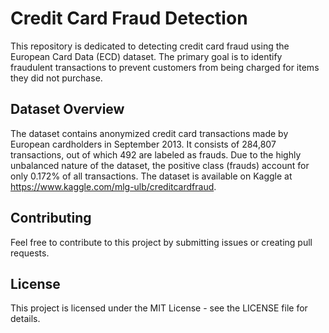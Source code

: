 # Credit Card Fraud Detection

This repository is dedicated to detecting credit card fraud using the European Card Data (ECD) dataset. The primary goal is to identify fraudulent transactions to prevent customers from being charged for items they did not purchase.

## Dataset Overview

The dataset contains anonymized credit card transactions made by European cardholders in September 2013. It consists of 284,807 transactions, out of which 492 are labeled as frauds. Due to the highly unbalanced nature of the dataset, the positive class (frauds) account for only 0.172% of all transactions.
The dataset is available on Kaggle at https://www.kaggle.com/mlg-ulb/creditcardfraud.

## Contributing

Feel free to contribute to this project by submitting issues or creating pull requests.

## License

This project is licensed under the MIT License - see the LICENSE file for details.

